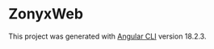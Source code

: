 # ZonyxWeb
This project was generated with [Angular CLI](https://github.com/angular/angular-cli) version 18.2.3.

